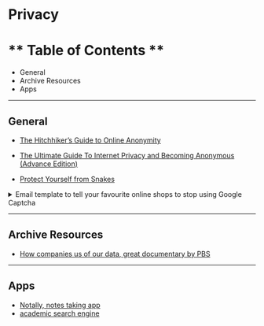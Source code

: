 # Privacy

# ** Table of Contents **
- General
- Archive Resources
- Apps



---


## General

- [The Hitchhiker’s Guide to Online Anonymity](https://www.reddit.com/r/privacy/comments/lduq3l/updated_v066_the_hitchhikers_guide_to_online/)

- [The Ultimate Guide To Internet Privacy and Becoming Anonymous (Advance Edition)](https://www.reddit.com/r/privacy/comments/c3mas9/the_ultimate_guide_to_internet_privacy_and/)

- [Protect Yourself from Snakes](https://www.reddit.com/r/privatelife/comments/jc05d9/protect_yourself_from_snakes/)


<details><summary>Email template to tell your favourite online shops to stop using Google Captcha</summary>
<p>

```
    Hi

    I want to let you know I have not ordered from you because of your use of the invasive Google javascript code embedded into your login page. The issues with this are:

        It collects substantial information about me that can be used to profile and track my browsing not only on [your shop] but across all other sites. I am not comfortable allowing Google to do this and you have no right to force me to hand over this information to Google.

        For ad block and javascript blocker users such as myself (who are growing in number), all we get when logging in with Google code disabled is a reload of the page. There is no error message so less tech savvy users will just navigate off the site and buy elsewhere.

    I tried to log in 15 times and each time it would just reload the I refuse to let Google track and profile me online with their invasive code and block it on all websites.

    As a result, regretfully I have not ordered with [your shop] on this occasion. Please consider switching to a privacy-conscious CAPTCHA or an alternative.

    You can see how invasvive Google Captcha is here and just how much personal data it collects to identify/track me: https://complianz.io/google-recaptcha-and-the-gdpr-a-possible-conflict/

    More and more people are avoiding google, facebook et al. and without changing I suspect you will be losing out on more custom.

    Thanks.
```
</p>
</details>



--- 





## Archive Resources

- [How companies us of our data, great documentary by PBS](https://www.pbs.org/video/in-the-age-of-ai-zwfwzb/)



--- 




## Apps

- [Notally, notes taking app](https://github.com/OmGodse/Notally)
- [academic search engine](https://www.base-search.net/)






